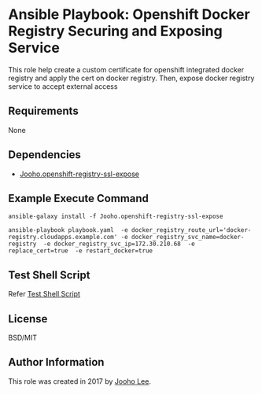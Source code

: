 Ansible Playbook: Openshift Docker Registry Securing and Exposing Service
=========

This role help create a custom certificate for openshift integrated docker registry and apply the cert on docker registry.
Then, expose docker registry service to accept external access

Requirements
------------
None

Dependencies
------------

- [Jooho.openshift-registry-ssl-expose](https://galaxy.ansible.com/Jooho/openshift-registry-ssl-expose/)


Example Execute Command
-----------------------
~~~
ansible-galaxy install -f Jooho.openshift-registry-ssl-expose

ansible-playbook playbook.yaml  -e docker_registry_route_url='docker-registry.cloudapps.example.com' -e docker_registry_svc_name=docker-registry  -e docker_registry_svc_ip=172.30.210.68  -e replace_cert=true  -e restart_docker=true 
~~~

Test Shell Script
-----------------
Refer [Test Shell Script](https://github.com/Jooho/ansible-role-openshift-registry-ssl-expose/blob/master/README.md)

License
-------

BSD/MIT

Author Information
------------------

This role was created in 2017 by [Jooho Lee](http://github.com/jooho).

